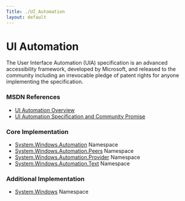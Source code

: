 ```yaml
---
Title: ./UI_Automation
layout: default
---
```


UI Automation
=============

The User Interface Automation (UIA) specification is an advanced
accessibility framework, developed by Microsoft, and released to the
community including an irrevocable pledge of patent rights for anyone
implementing the specification.

### MSDN References

-   [UI Automation
    Overview](http://msdn2.microsoft.com/en-us/library/ms747327.aspx)
-   [UI Automation Specification and Community
    Promise](http://msdn2.microsoft.com/en-us/accessibility/bb892133.aspx)

### Core Implementation

-   [System.Windows.Automation](http://msdn2.microsoft.com/en-us/library/system.windows.automation.aspx)
    Namespace
-   [System.Windows.Automation.Peers](http://msdn2.microsoft.com/en-us/library/system.windows.automation.peers.aspx)
    Namespace
-   [System.Windows.Automation.Provider](http://msdn2.microsoft.com/en-us/library/system.windows.automation.provider.aspx)
    Namespace
-   [System.Windows.Automation.Text](http://msdn2.microsoft.com/en-us/library/system.windows.automation.text.aspx)
    Namespace

### Additional Implementation

-   [System.Windows](http://msdn2.microsoft.com/en-us/library/system.windows.aspx)
    Namespace

